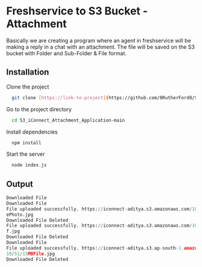 # Freshservice to S3 Bucket - Attachment 

Basically we are creating a program where an agent in freshservice will be making a reply in a chat with an attachment. The file will be saved on the S3 bucket with Folder and Sub-Folder & File format.

## Installation

Clone the project

```bash
  git clone [https://link-to-project](https://github.com/0RutherFord0/S3_iConnect_Attachment_Application-main)
```

Go to the project directory

```bash
  cd S3_iConnect_Attachment_Application-main
```

Install dependencies

```bash
  npm install
```

Start the server

```bash
  node index.js
  ```

## Output

```python
Downloaded File
Downloaded File
File uploaded successfully. https://iconnect-aditya.s3.amazonaws.com/10/50/Googl
ePhoto.jpg
Downloaded File Deleted
File uploaded successfully. https://iconnect-aditya.s3.amazonaws.com/10/53/adfad
f.jpg
Downloaded File Deleted
Downloaded File
File uploaded successfully. https://iconnect-aditya.s3.ap-south-1.amazonaws.com/
10/51/15MBFile.jpg
Downloaded File Deleted
```
